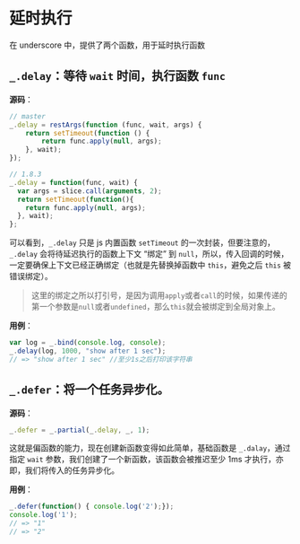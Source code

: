 延时执行
========

在 underscore 中，提供了两个函数，用于延时执行函数

`_.delay`：等待 `wait` 时间，执行函数 `func`
--------------------------------------------

**源码**：

```js
// master
_.delay = restArgs(function (func, wait, args) {
    return setTimeout(function () {
        return func.apply(null, args);
    }, wait);
});

// 1.8.3
_.delay = function(func, wait) {
  var args = slice.call(arguments, 2);
  return setTimeout(function(){
    return func.apply(null, args);
  }, wait);
};
```

可以看到，`_.delay` 只是 js 内置函数 `setTimeout` 的一次封装，但要注意的，`_.delay` 会将待延迟执行的函数上下文 “绑定” 到 `null`，所以，传入回调的时候，一定要确保上下文已经正确绑定（也就是先替换掉函数中 `this`，避免之后 `this` 被错误绑定）。

> 这里的绑定之所以打引号，是因为调用`apply`或者`call`的时候，如果传递的第一个参数是`null`或者`undefined`，那么`this`就会被绑定到全局对象上。

**用例**：

```js
var log = _.bind(console.log, console);
_.delay(log, 1000, "show after 1 sec");
// => "show after 1 sec" //至少1s之后打印该字符串
```

`_.defer`：将一个任务异步化。
-----------------------------

**源码**：

```js
_.defer = _.partial(_.delay, _, 1);
```

这就是偏函数的能力，现在创建新函数变得如此简单，基础函数是 `_.dalay`，通过指定 `wait` 参数，我们创建了一个新函数，该函数会被推迟至少 1ms 才执行，亦即，我们将传入的任务异步化。

**用例**：

```js
_.defer(function() { console.log('2');});
console.log('1');
// => "1"
// => "2"
```
